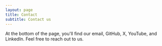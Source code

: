 ```yaml
---
layout: page
title: Contact
subtitle: Contact us
---
```


At the bottom of the page, you'll find our email, GitHub, X, YouTube, and LinkedIn.
Feel free to reach out to us.
